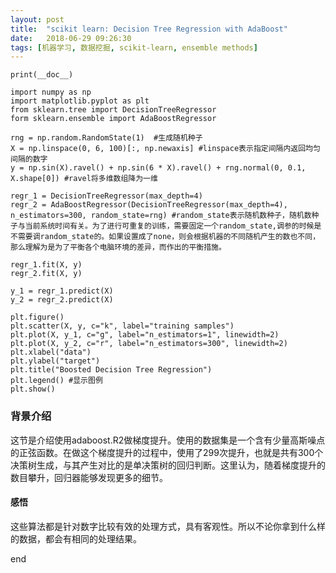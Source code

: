 ```yaml
---
layout: post
title:  "scikit learn: Decision Tree Regression with AdaBoost"
date:   2018-06-29 09:26:30
tags: [机器学习, 数据挖掘, scikit-learn, ensemble methods]
---
```


    print(__doc__)

    import numpy as np
    import matplotlib.pyplot as plt
    from sklearn.tree import DecisionTreeRegressor
    form sklearn.ensemble import AdaBoostRegressor

    rng = np.random.RandomState(1)  #生成随机种子
    X = np.linspace(0, 6, 100)[:, np.newaxis] #linspace表示指定间隔内返回均匀间隔的数字
    y = np.sin(X).ravel() + np.sin(6 * X).ravel() + rng.normal(0, 0.1, X.shape[0]) #ravel将多维数组降为一维

    regr_1 = DecisionTreeRegressor(max_depth=4)
    regr_2 = AdaBoostRegressor(DecisionTreeRegressor(max_depth=4), n_estimators=300, random_state=rng) #random_state表示随机数种子，随机数种子与当前系统时间有关。为了进行可重复的训练，需要固定一个random_state,调参的时候是不需要调random_state的。如果设置成了none，则会根据机器的不同随机产生的数也不同，那么理解为是为了平衡各个电脑环境的差异，而作出的平衡措施。

    regr_1.fit(X, y)
    regr_2.fit(X, y)

    y_1 = regr_1.predict(X)
    y_2 = regr_2.predict(X)

    plt.figure()
    plt.scatter(X, y, c="k", label="training samples")
    plt.plot(X, y_1, c="g", label="n_estimators=1", linewidth=2)
    plt.plot(X, y_2, c="r", label="n_estimators=300", linewidth=2)
    plt.xlabel("data")
    plt.ylabel("target")
    plt.title("Boosted Decision Tree Regression")
    plt.legend() #显示图例
    plt.show()


### 背景介绍
这节是介绍使用adaboost.R2做梯度提升。使用的数据集是一个含有少量高斯噪点的正弦函数。在做这个梯度提升的过程中，使用了299次提升，也就是共有300个决策树生成，与其产生对比的是单决策树的回归判断。这里认为，随着梯度提升的数目攀升，回归器能够发现更多的细节。

#### 感悟
这些算法都是针对数字比较有效的处理方式，具有客观性。所以不论你拿到什么样的数据，都会有相同的处理结果。

















end
